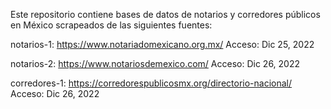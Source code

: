 Este repositorio contiene bases de datos de notarios y corredores públicos en México scrapeados de las siguientes fuentes:

notarios-1: https://www.notariadomexicano.org.mx/
Acceso: Dic 25, 2022

notarios-2: https://www.notariosdemexico.com/
Acceso: Dic 26, 2022

corredores-1: https://corredorespublicosmx.org/directorio-nacional/ 
Acceso: Dic 26, 2022
